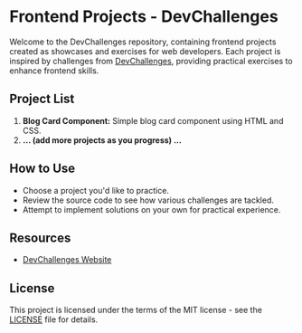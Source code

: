 # Frontend Projects - DevChallenges

Welcome to the DevChallenges repository, containing frontend projects created as showcases and exercises for web developers. Each project is inspired by challenges from [DevChallenges](https://devchallenges.io/), providing practical exercises to enhance frontend skills.

## Project List

1. **Blog Card Component:** Simple blog card component using HTML and CSS.
2. **... (add more projects as you progress) ...**

## How to Use

- Choose a project you'd like to practice.
- Review the source code to see how various challenges are tackled.
- Attempt to implement solutions on your own for practical experience.

## Resources

- [DevChallenges Website](https://devchallenges.io/)

## License

This project is licensed under the terms of the MIT license - see the [LICENSE](LICENSE) file for details.
